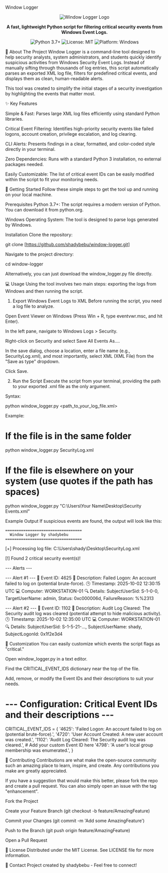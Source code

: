 Window Logger
<div align="center">
<img src="https://www.google.com/search?q=https://placehold.co/150x150/1e293b/ffffff%3Ftext%3DWL%26font%3Draleway" alt="Window Logger Logo">
</div>
<p align="center">
<strong>A fast, lightweight Python script for filtering critical security events from Windows Event Logs.</strong>
</p>
<p align="center">
<img src="https://www.google.com/search?q=https://img.shields.io/badge/Python-3.7%2B-blue.svg" alt="Python 3.7+">
<img src="https://www.google.com/search?q=https://img.shields.io/badge/License-MIT-green.svg" alt="License: MIT">
<img src="https://www.google.com/search?q=https://img.shields.io/badge/platform-windows-blue.svg" alt="Platform: Windows">
</p>

📜 About The Project
Window Logger is a command-line tool designed to help security analysts, system administrators, and students quickly identify suspicious activities from Windows Security Event Logs. Instead of manually sifting through thousands of log entries, this script automatically parses an exported XML log file, filters for predefined critical events, and displays them as clean, human-readable alerts.

This tool was created to simplify the initial stages of a security investigation by highlighting the events that matter most.

✨ Key Features

Simple & Fast: Parses large XML log files efficiently using standard Python libraries.

Critical Event Filtering: Identifies high-priority security events like failed logons, account creation, privilege escalation, and log clearing.

CLI Alerts: Presents findings in a clear, formatted, and color-coded style directly in your terminal.

Zero Dependencies: Runs with a standard Python 3 installation, no external packages needed.

Easily Customizable: The list of critical event IDs can be easily modified within the script to fit your monitoring needs.

🚀 Getting Started
Follow these simple steps to get the tool up and running on your local machine.

Prerequisites
Python 3.7+: The script requires a modern version of Python. You can download it from python.org.

Windows Operating System: The tool is designed to parse logs generated by Windows.

Installation
Clone the repository:

git clone [https://github.com/shadybebu/window-logger.git]

Navigate to the project directory:

cd window-logger

Alternatively, you can just download the window_logger.py file directly.

💻 Usage
Using the tool involves two main steps: exporting the logs from Windows and then running the script.

1. Export Windows Event Logs to XML
Before running the script, you need a log file to analyze.

Open Event Viewer on Windows (Press Win + R, type eventvwr.msc, and hit Enter).

In the left pane, navigate to Windows Logs > Security.

Right-click on Security and select Save All Events As....

In the save dialog, choose a location, enter a file name (e.g., SecurityLog.xml), and most importantly, select XML (XML File) from the "Save as type" dropdown.

Click Save.

2. Run the Script
Execute the script from your terminal, providing the path to your exported .xml file as the only argument.

Syntax:

python window_logger.py <path_to_your_log_file.xml>

Example:

# If the file is in the same folder
python window_logger.py SecurityLog.xml

# If the file is elsewhere on your system (use quotes if the path has spaces)
python window_logger.py "C:\Users\Your Name\Desktop\Security Events.xml"

Example Output
If suspicious events are found, the output will look like this:

    ==================================
      Window Logger by shadybebu
    ==================================

[+] Processing log file: C:\Users\shady\Desktop\SecurityLog.xml

[!] Found 2 critical security event(s)!

--- Alerts ---

--- Alert #1 ---
  🚨 Event ID:   4625
  📄 Description: Failed Logon: An account failed to log on (potential brute-force).
  🕒 Timestamp:  2025-10-02 12:30:15 UTC
  💻 Computer:   WORKSTATION-01
  🔍 Details:    SubjectUserSid: S-1-0-0, TargetUserName: admin, Status: 0xc000006d, FailureReason: %%2313

--- Alert #2 ---
  🚨 Event ID:   1102
  📄 Description: Audit Log Cleared: The Security audit log was cleared (potential attempt to hide malicious activity).
  🕒 Timestamp:  2025-10-02 12:35:00 UTC
  💻 Computer:   WORKSTATION-01
  🔍 Details:    SubjectUserSid: S-1-5-21-..., SubjectUserName: shady, SubjectLogonId: 0x1f2e3d4

🔧 Customization
You can easily customize which events the script flags as "critical."

Open window_logger.py in a text editor.

Find the CRITICAL_EVENT_IDS dictionary near the top of the file.

Add, remove, or modify the Event IDs and their descriptions to suit your needs.

# --- Configuration: Critical Event IDs and their descriptions ---
CRITICAL_EVENT_IDS = {
    '4625': 'Failed Logon: An account failed to log on (potential brute-force).',
    '4720': 'User Account Created: A new user account was created.',
    '1102': 'Audit Log Cleared: The Security audit log was cleared.',
    # Add your custom Event ID here
    '4798': 'A user\'s local group membership was enumerated.',
}

🤝 Contributing
Contributions are what make the open-source community such an amazing place to learn, inspire, and create. Any contributions you make are greatly appreciated.

If you have a suggestion that would make this better, please fork the repo and create a pull request. You can also simply open an issue with the tag "enhancement".

Fork the Project

Create your Feature Branch (git checkout -b feature/AmazingFeature)

Commit your Changes (git commit -m 'Add some AmazingFeature')

Push to the Branch (git push origin feature/AmazingFeature)

Open a Pull Request

📄 License
Distributed under the MIT License. See LICENSE file for more information.

📧 Contact
Project created by shadybebu - Feel free to connect!
